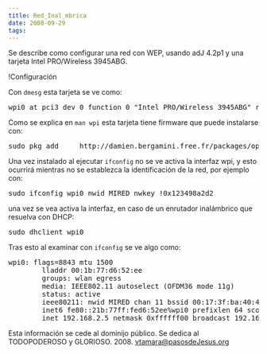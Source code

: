 ```yaml
---
title: Red_Inal_mbrica
date: 2008-09-29
tags:
---
```

Se describe como configurar una red con WEP, usando adJ 4.2p1 y una tarjeta Intel PRO/Wireless 3945ABG.

!Configuración

Con ```dmesg``` esta tarjeta se ve como:
<pre>
wpi0 at pci3 dev 0 function 0 "Intel PRO/Wireless 3945ABG" rev 0x02: irq 10, MoW1, address 00:1b:77:d6:52:ee
</pre>

Como se explica en ```man wpi``` esta tarjeta tiene firmware que puede
instalarse con:
<pre>
sudo pkg_add     http://damien.bergamini.free.fr/packages/openbsd/wpi-firmware-2.14.1.5.tgz
</pre>


Una vez instalado al ejecutar ```ifconfig``` no se ve activa la interfaz wpi, y esto ocurrirá mientras no se establezca la identificación de la red, por ejemplo con:
<pre>
sudo ifconfig wpi0 nwid MIRED nwkey !0x123498a2d2
</pre>
una vez se vea activa la interfaz, en caso de un enrutador inalámbrico que resuelva con DHCP:
<pre>
sudo dhclient wpi0
</pre>

Tras esto al examinar con ```ifconfig``` se ve algo como:
<pre>
wpi0: flags=8843<UP,BROADCAST,RUNNING,SIMPLEX,MULTICAST> mtu 1500
        lladdr 00:1b:77:d6:52:ee
        groups: wlan egress
        media: IEEE802.11 autoselect (OFDM36 mode 11g)
        status: active
        ieee80211: nwid MIRED chan 11 bssid 00:17:3f:ba:40:4a 56dB nwkey <not displayed> !100dBm
        inet6 fe80::21b:77ff:fed6:52ee%wpi0 prefixlen 64 scopeid 0x1
        inet 192.168.2.5 netmask 0xffffff00 broadcast 192.168.2.255
</pre>



Esta información se cede al dominijo público.  Se dedica al TODOPODEROSO y GLORIOSO.  2008. vtamara@pasosdeJesus.org
